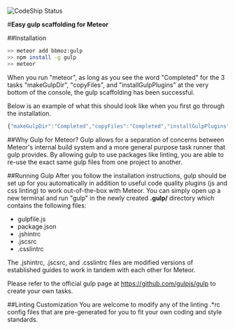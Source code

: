 ![CodeShip Status](https://codeship.com/projects/215bc240-b61d-0132-ac42-4286e2c721fd/status?branch=master)

#<b>Easy gulp scaffolding for Meteor</b></h1>

##Installation</h3>
```bash
>> meteor add bbmoz:gulp
>> npm install -g gulp
>> meteor
```
When you run "meteor", as long as you see the word "Completed" for the 3 tasks "makeGulpDir", "copyFiles", and "installGulpPlugins" at the very bottom of the console, the gulp scaffolding has been successful.

Below is an example of what this should look like when you first go through the installation.
```javascript
{"makeGulpDir":"Completed","copyFiles":"Completed","installGulpPlugins":"Completed"}
```

##Why Gulp for Meteor?
Gulp allows for a separation of concerns between Meteor's internal build system and a more general purpose task runner that gulp provides. By allowing gulp to use packages like linting, you are able to re-use the exact same gulp files from one project to another.

##Running Gulp
After you follow the installation instructions, gulp should be set up for you automatically in addition to useful code quality plugins (js and css linting) to work out-of-the-box with Meteor. You can simply open up a new terminal and run "gulp" in the newly created <b>.gulp/</b> directory which contains the following files:
- gulpfile.js
- package.json
- .jshintrc
- .jscsrc
- .csslintrc

The .jshintrc, .jscsrc, and .csslintrc files are modified versions of established guides to work in tandem with each other for Meteor.

Please refer to the official gulp page at https://github.com/gulpjs/gulp to create your own tasks.

##Linting Customization
You are welcome to modify any of the linting .*rc config files that are pre-generated for you to fit your own coding and style standards.